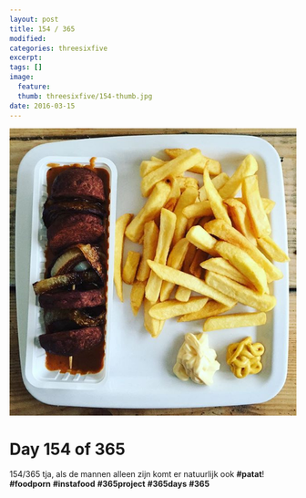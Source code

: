 ```yaml
---
layout: post
title: 154 / 365
modified:
categories: threesixfive
excerpt:
tags: []
image:
  feature: 
  thumb: threesixfive/154-thumb.jpg
date: 2016-03-15
---
```


![154](/images/threesixfive/154.jpg)

# Day 154 of 365

154/365 tja, als de mannen alleen zijn komt er natuurlijk ook **\#patat**! **\#foodporn** **\#instafood** **\#365project** **\#365days** **\#365**
